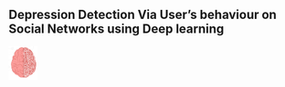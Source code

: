 <h2> Depression Detection Via User’s behaviour on Social Networks using Deep learning </h2>

  <img src="Screenshots/brain.png" width="50">
